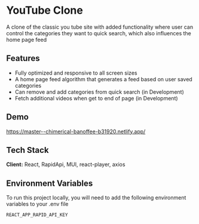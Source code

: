 
# YouTube Clone

A clone of the classic you tube site with added functionality where user can control the categories they want to quick search, which also influences the home page feed


## Features

- Fully optimized and responsive to all screen sizes
- A home page feed algorithm that generates a feed based on user saved categories
- Can remove and add categories from quick search (in Development)
- Fetch additional videos when get to end of page (in Development)


## Demo

https://master--chimerical-banoffee-b31920.netlify.app/


## Tech Stack

**Client:** React, RapidApi, MUI, react-player, axios



## Environment Variables

To run this project locally, you will need to add the following environment variables to your .env file

`REACT_APP_RAPID_API_KEY`
